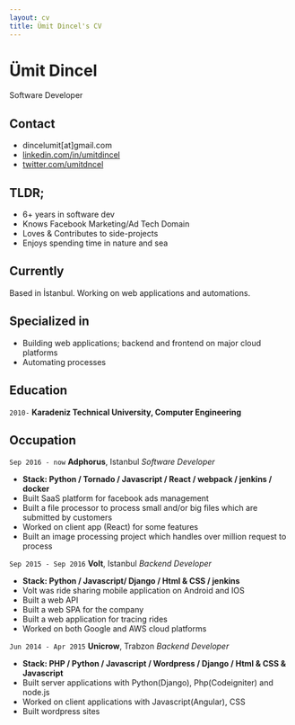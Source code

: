 ```yaml
---
layout: cv
title: Ümit Dincel's CV
---
```

# Ümit Dincel
Software Developer

## Contact

- dincelumit[at]gmail.com
- [linkedin.com/in/umitdincel](https://linkedin.com/in/umitdincel)
- [twitter.com/umitdncel](https://twitter.com/umitdncel)

## TLDR;

- 6+ years in software dev
- Knows Facebook Marketing/Ad Tech Domain
- Loves & Contributes to side-projects
- Enjoys spending time in nature and sea

## Currently

Based in İstanbul. Working on web applications and automations.

## Specialized in

- Building web applications; backend and frontend on major cloud platforms
- Automating processes


## Education

`2010-`
__Karadeniz Technical University, Computer Engineering__


## Occupation

`Sep 2016 - now`
__Adphorus__, Istanbul
_Software Developer_

- __Stack: Python / Tornado / Javascript / React / webpack / jenkins / docker__
- Built SaaS platform for facebook ads management
- Built a file processor to process small and/or big files which are submitted by customers
- Worked on client app (React) for some features
- Built an image processing project which handles over million request to process

`Sep 2015 - Sep 2016`
__Volt__, Istanbul
_Backend Developer_

- __Stack: Python / Javascript/ Django / Html & CSS / jenkins__
- Volt was ride sharing mobile application on Android and IOS
- Built a web API
- Built a web SPA for the company
- Built a web application for tracing rides
- Worked on both Google and AWS cloud platforms

`Jun 2014 - Apr 2015`
__Unicrow__, Trabzon
_Backend Developer_

- __Stack: PHP / Python / Javascript / Wordpress / Django / Html & CSS & Javascript__
- Built server applications with Python(Django), Php(Codeigniter) and node.js
- Worked on client applications with Javascript(Angular), CSS
- Built wordpress sites
